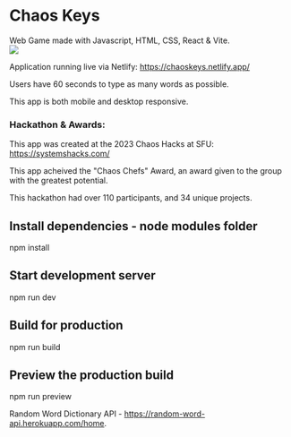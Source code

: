 # Chaos Keys

Web Game made with Javascript, HTML, CSS, React & Vite.   
![](https://skillicons.dev/icons?i=js,html,css,react,vite)

Application running live via Netlify: https://chaoskeys.netlify.app/

Users have 60 seconds to type as many words as possible. 

This app is both mobile and desktop responsive.

### Hackathon & Awards:  
This app was created at the 2023 Chaos Hacks at SFU: https://systemshacks.com/  

This app acheived the "Chaos Chefs" Award, an award given to the group with the greatest potential.  

This hackathon had over 110 participants, and 34 unique projects.  


## Install dependencies - node modules folder
npm install

## Start development server
npm run dev

## Build for production
npm run build

## Preview the production build
npm run preview

Random Word Dictionary API - https://random-word-api.herokuapp.com/home.

